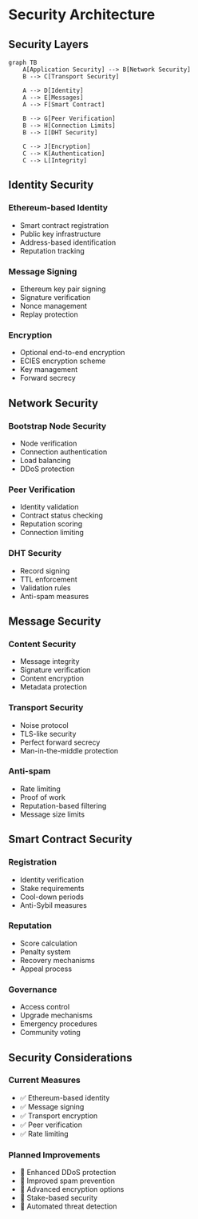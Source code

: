 # Security Architecture

## Security Layers

```mermaid
graph TB
    A[Application Security] --> B[Network Security]
    B --> C[Transport Security]

    A --> D[Identity]
    A --> E[Messages]
    A --> F[Smart Contract]

    B --> G[Peer Verification]
    B --> H[Connection Limits]
    B --> I[DHT Security]

    C --> J[Encryption]
    C --> K[Authentication]
    C --> L[Integrity]
```

## Identity Security

### Ethereum-based Identity

- Smart contract registration
- Public key infrastructure
- Address-based identification
- Reputation tracking

### Message Signing

- Ethereum key pair signing
- Signature verification
- Nonce management
- Replay protection

### Encryption

- Optional end-to-end encryption
- ECIES encryption scheme
- Key management
- Forward secrecy

## Network Security

### Bootstrap Node Security

- Node verification
- Connection authentication
- Load balancing
- DDoS protection

### Peer Verification

- Identity validation
- Contract status checking
- Reputation scoring
- Connection limiting

### DHT Security

- Record signing
- TTL enforcement
- Validation rules
- Anti-spam measures

## Message Security

### Content Security

- Message integrity
- Signature verification
- Content encryption
- Metadata protection

### Transport Security

- Noise protocol
- TLS-like security
- Perfect forward secrecy
- Man-in-the-middle protection

### Anti-spam

- Rate limiting
- Proof of work
- Reputation-based filtering
- Message size limits

## Smart Contract Security

### Registration

- Identity verification
- Stake requirements
- Cool-down periods
- Anti-Sybil measures

### Reputation

- Score calculation
- Penalty system
- Recovery mechanisms
- Appeal process

### Governance

- Access control
- Upgrade mechanisms
- Emergency procedures
- Community voting

## Security Considerations

### Current Measures

- ✅ Ethereum-based identity
- ✅ Message signing
- ✅ Transport encryption
- ✅ Peer verification
- ✅ Rate limiting

### Planned Improvements

- 🚧 Enhanced DDoS protection
- 🚧 Improved spam prevention
- 🚧 Advanced encryption options
- 🚧 Stake-based security
- 🚧 Automated threat detection

```

```
